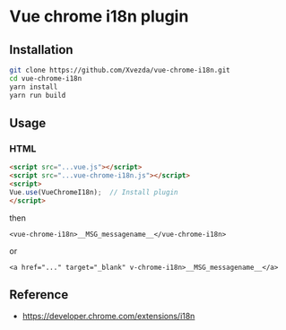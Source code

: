 Vue chrome i18n plugin
======================

Installation
------------
```sh
git clone https://github.com/Xvezda/vue-chrome-i18n.git
cd vue-chrome-i18n
yarn install
yarn run build
```

Usage
-----
### HTML
```html
<script src="...vue.js"></script>
<script src="...vue-chrome-i18n.js"></script>
<script>
Vue.use(VueChromeI18n);  // Install plugin
</script>
```

then

`<vue-chrome-i18n>__MSG_messagename__</vue-chrome-i18n>`

or

`<a href="..." target="_blank" v-chrome-i18n>__MSG_messagename__</a>`


Reference
---------
- https://developer.chrome.com/extensions/i18n
